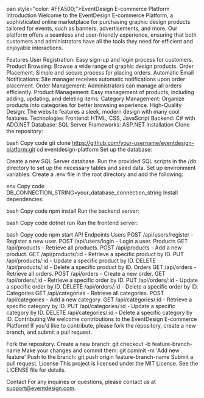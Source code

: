pan style="color: #FFA500;">EventDesign E-commerce Platform</span>
Introduction
Welcome to the EventDesign E-commerce Platform, a sophisticated online marketplace for purchasing graphic design products tailored for events, such as banners, advertisements, and more. Our platform offers a seamless and user-friendly experience, ensuring that both customers and administrators have all the tools they need for efficient and enjoyable interactions.

Features
User Registration: Easy sign-up and login process for customers.
Product Browsing: Browse a wide range of graphic design products.
Order Placement: Simple and secure process for placing orders.
Automatic Email Notifications: Site manager receives automatic notifications upon order placement.
Order Management: Administrators can manage all orders efficiently.
Product Management: Easy management of products, including adding, updating, and deleting items.
Category Management: Organize products into categories for better browsing experience.
High-Quality Design: The website features a sleek, modern design with many cool features.
Technologies
Frontend: HTML, CSS, JavaScript
Backend: C# with ADO.NET
Database: SQL Server
Frameworks: ASP.NET
Installation
Clone the repository:

bash
Copy code
git clone https://github.com/your-username/eventdesign-platform.git
cd eventdesign-platform
Set up the database:

Create a new SQL Server database.
Run the provided SQL scripts in the /db directory to set up the necessary tables and seed data.
Set up environment variables:
Create a .env file in the root directory and add the following:

env
Copy code
DB_CONNECTION_STRING=your_database_connection_string
Install dependencies:

bash
Copy code
npm install
Run the backend server:

bash
Copy code
dotnet run
Run the frontend server:

bash
Copy code
npm start
API Endpoints
Users
POST /api/users/register - Register a new user.
POST /api/users/login - Login a user.
Products
GET /api/products - Retrieve all products.
POST /api/products - Add a new product.
GET /api/products/:id - Retrieve a specific product by ID.
PUT /api/products/:id - Update a specific product by ID.
DELETE /api/products/:id - Delete a specific product by ID.
Orders
GET /api/orders - Retrieve all orders.
POST /api/orders - Create a new order.
GET /api/orders/:id - Retrieve a specific order by ID.
PUT /api/orders/:id - Update a specific order by ID.
DELETE /api/orders/:id - Delete a specific order by ID.
Categories
GET /api/categories - Retrieve all categories.
POST /api/categories - Add a new category.
GET /api/categories/:id - Retrieve a specific category by ID.
PUT /api/categories/:id - Update a specific category by ID.
DELETE /api/categories/:id - Delete a specific category by ID.
Contributing
We welcome contributions to the EventDesign E-commerce Platform! If you'd like to contribute, please fork the repository, create a new branch, and submit a pull request.

Fork the repository.
Create a new branch: git checkout -b feature-branch-name
Make your changes and commit them: git commit -m 'Add new feature'
Push to the branch: git push origin feature-branch-name
Submit a pull request.
License
This project is licensed under the MIT License. See the LICENSE file for details.

Contact
For any inquiries or questions, please contact us at <span style="color: #FFA500;">support@eventdesign.com</span>.

